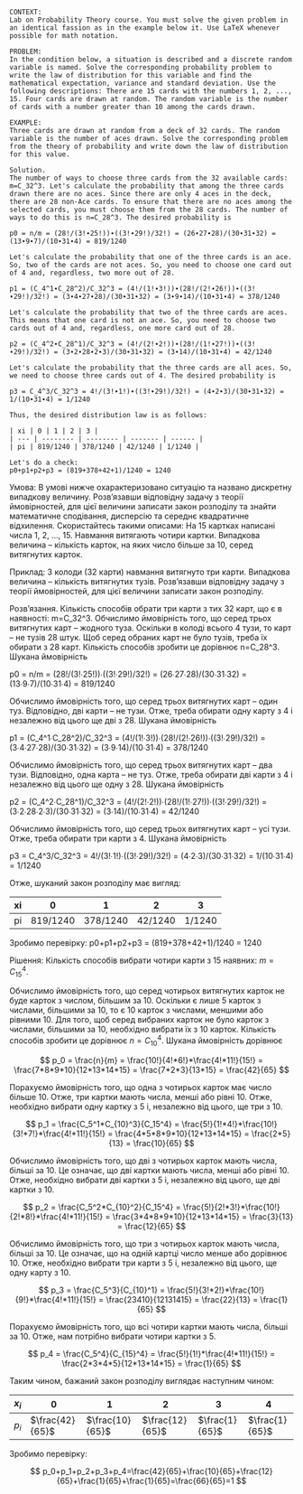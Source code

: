 ```
CONTEXT:
Lab on Probability Theory course. You must solve the given problem in an identical fassion as in the example below it. Use LaTeX whenever possible for math notation.

PROBLEM:
In the condition below, a situation is described and a discrete random variable is named. Solve the corresponding probability problem to write the law of distribution for this variable and find the mathematical expectation, variance and standard deviation. Use the following descriptions: There are 15 cards with the numbers 1, 2, ..., 15. Four cards are drawn at random. The random variable is the number of cards with a number greater than 10 among the cards drawn.

EXAMPLE:
Three cards are drawn at random from a deck of 32 cards. The random variable is the number of aces drawn. Solve the corresponding problem from the theory of probability and write down the law of distribution for this value.

Solution.
The number of ways to choose three cards from the 32 available cards: m=C_32^3. Let's calculate the probability that among the three cards drawn there are no aces. Since there are only 4 aces in the deck, there are 28 non-Ace cards. To ensure that there are no aces among the selected cards, you must choose them from the 28 cards. The number of ways to do this is n=C_28^3. The desired probability is

p0 = n/m = (28!/(3!∙25!))∙((3!∙29!)/32!) = (26∙27∙28)/(30∙31∙32) = (13∙9∙7)/(10∙31∙4) = 819/1240

Let's calculate the probability that one of the three cards is an ace. So, two of the cards are not aces. So, you need to choose one card out of 4 and, regardless, two more out of 28.

p1 = (C_4^1∙C_28^2)/C_32^3 = (4!/(1!∙3!))∙(28!/(2!∙26!))∙((3!∙29!)/32!) = (3∙4∙27∙28)/(30∙31∙32) = (3∙9∙14)/(10∙31∙4) = 378/1240

Let's calculate the probability that two of the three cards are aces. This means that one card is not an ace. So, you need to choose two cards out of 4 and, regardless, one more card out of 28.

p2 = (C_4^2∙C_28^1)/C_32^3 = (4!/(2!∙2!))∙(28!/(1!∙27!))∙((3!∙29!)/32!) = (3∙2∙28∙2∙3)/(30∙31∙32) = (3∙14)/(10∙31∙4) = 42/1240

Let's calculate the probability that the three cards are all aces. So, we need to choose three cards out of 4. The desired probability is

p3 = C_4^3/C_32^3 = 4!/(3!∙1!)∙((3!∙29!)/32!) = (4∙2∙3)/(30∙31∙32) = 1/(10∙31∙4) = 1/1240

Thus, the desired distribution law is as follows:

| xi | 0 | 1 | 2 | 3 |
| --- | -------- | -------- | ------- | ------ |
| pi | 819/1240 | 378/1240 | 42/1240 | 1/1240 |

Let's do a check:
p0+p1+p2+p3 = (819+378+42+1)/1240 = 1240
```

Умова:
В умові нижче охарактеризовано ситуацію та названо дискретну випадкову величину. Розв’язавши відповідну задачу з теорії ймовірностей, для цієї величини записати закон розподілу та знайти математичне сподівання, дисперсію та середнє квадратичне відхилення. Скористайтесь такими описами: На 15 картках написані числа 1, 2, ..., 15. Навмання витягають чотири картки. Випадкова величина – кількість карток, на яких число більше за 10, серед витягнутих карток.

Приклад:
З колоди (32 карти) навмання витягнуто три карти. Випадкова величина – кількість витягнутих тузів. Розв’язавши відповідну задачу з теорії ймовірностей, для цієї величини записати закон розподілу.

Розв’язання.
Кількість способів обрати три карти з тих 32 карт, що є в наявності: m=C_32^3. Обчислимо ймовірність того, що серед трьох витягнутих карт – жодного туза. Оскільки в колоді всього 4 тузи, то карт – не тузів 28 штук. Щоб серед обраних карт не було тузів, треба їх обирати з 28 карт. Кількість способів зробити це дорівнює n=C_28^3. Шукана ймовірність

p0 = n/m = (28!/(3!∙25!))∙((3!∙29!)/32!) = (26∙27∙28)/(30∙31∙32) = (13∙9∙7)/(10∙31∙4) = 819/1240

Обчислимо ймовірність того, що серед трьох витягнутих карт – один туз. Відповідно, дві карти – не тузи. Отже, треба обирати одну карту з 4 і незалежно від цього ще дві з 28. Шукана ймовірність

p1 = (C_4^1∙C_28^2)/C_32^3 = (4!/(1!∙3!))∙(28!/(2!∙26!))∙((3!∙29!)/32!) = (3∙4∙27∙28)/(30∙31∙32) = (3∙9∙14)/(10∙31∙4) = 378/1240

Обчислимо ймовірність того, що серед трьох витягнутих карт – два тузи. Відповідно, одна карта – не туз. Отже, треба обирати дві карти з 4 і незалежно від цього ще одну з 28. Шукана ймовірність

p2 = (C_4^2∙C_28^1)/C_32^3 = (4!/(2!∙2!))∙(28!/(1!∙27!))∙((3!∙29!)/32!) = (3∙2∙28∙2∙3)/(30∙31∙32) = (3∙14)/(10∙31∙4) = 42/1240

Обчислимо ймовірність того, що серед трьох витягнутих карт – усі тузи. Отже, треба обирати три карти з 4. Шукана ймовірність

p3 = C_4^3/C_32^3 = 4!/(3!∙1!)∙((3!∙29!)/32!) = (4∙2∙3)/(30∙31∙32) = 1/(10∙31∙4) = 1/1240

Отже, шуканий закон розподілу має вигляд:

| xi  | 0        | 1        | 2       | 3      |
| --- | -------- | -------- | ------- | ------ |
| pi  | 819/1240 | 378/1240 | 42/1240 | 1/1240 |

Зробимо перевірку:
p0+p1+p2+p3 = (819+378+42+1)/1240 = 1240

Рішення:
Кількість способів вибрати чотири карти з 15 наявних: $m = C_{15}^4$.

Обчислимо ймовірність того, що серед чотирьох витягнутих карток не буде карток з числом, більшим за 10. Оскільки є лише 5 карток з числами, більшими за 10, то є 10 карток з числами, меншими або рівними 10. Для того, щоб серед вибраних карток не було карток з числами, більшими за 10, необхідно вибрати їх з 10 карток. Кількість способів зробити це дорівнює $n = C_{10}^4$. Шукана ймовірність дорівнює

$$
p_0 = \frac{n}{m} = \frac{10!}{4!*6!}*\frac{4!*11!}{15!} = \frac{7*8*9*10}{12*13*14*15} = \frac{7*2*3}{13*15} = \frac{42}{65}
$$

Порахуємо ймовірність того, що одна з чотирьох карток має число більше 10. Отже, три картки мають числа, менші або рівні 10. Отже, необхідно вибрати одну картку з 5 і, незалежно від цього, ще три з 10.

$$
p_1 = \frac{C_5^1*C_{10}^3}{C_15^4} = \frac{5!}{1!*4!}*\frac{10!}{3!*7!}*\frac{4!*11!}{15!} = \frac{4*5*8*9*10}{12*13*14*15} = \frac{2*5}{13} = \frac{10}{65}
$$

Обчислимо ймовірність того, що дві з чотирьох карток мають числа, більші за 10. Це означає, що дві картки мають числа, менші або рівні 10. Отже, необхідно вибрати дві картки з 5 і, незалежно від цього, ще дві картки з 10.

$$
p_2 = \frac{C_5^2*C_{10}^2}{C_15^4} = \frac{5!}{2!*3!}*\frac{10!}{2!*8!}*\frac{4!*11!}{15!} = \frac{3*4*8*9*10}{12*13*14*15} = \frac{3}{13} = \frac{12}{65}
$$

Обчислимо ймовірність того, що три з чотирьох карток мають числа, більші за 10. Це означає, що на одній картці число менше або дорівнює 10. Отже, необхідно вибрати три карти з 5 і, незалежно від цього, ще одну карту з 10.

$$
p_3 = \frac{C_5^3}{C_{10}^1} = \frac{5!}{3!*2!}*\frac{10!}{9!}*\frac{4!*11!}{15!} = \frac{23410}{12131415} = \frac{22}{13} = \frac{1}{65}
$$

Порахуємо ймовірність того, що всі чотири картки мають числа, більші за 10. Отже, нам потрібно вибрати чотири картки з 5.

$$
p_4 = \frac{C_5^4}{C_{15}^4} = \frac{5!}{1!}*\frac{4!*11!}{15!} = \frac{2*3*4*5}{12*13*14*15} = \frac{1}{65}
$$

Таким чином, бажаний закон розподілу виглядає наступним чином:

| $x_i$ | 0               | 1               | 2               | 3              | 4              |
| ----- | --------------- | --------------- | --------------- | -------------- | -------------- |
| $p_i$ | $\frac{42}{65}$ | $\frac{10}{65}$ | $\frac{12}{65}$ | $\frac{1}{65}$ | $\frac{1}{65}$ |

Зробимо перевірку:

$$
p_0+p_1+p_2+p_3+p_4=\frac{42}{65}+\frac{10}{65}+\frac{12}{65}+\frac{1}{65}+\frac{1}{65}=\frac{66}{65}=1
$$
